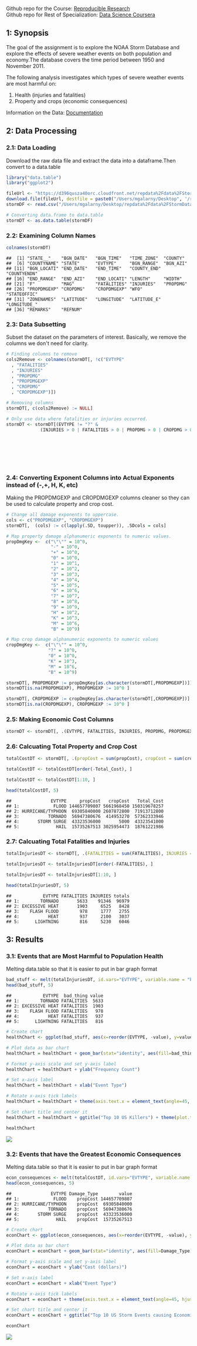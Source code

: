 Github repo for the Course: [Reproducible Research](https://github.com/rohan27hadvani/datasciencecoursera/tree/master/5.%20Reproducible%20Research) </br> Github repo for Rest of Specialization: [Data Science Coursera](https://github.com/rohan2710hadvani/datasciencecoursera)

1: Synopsis
-----------

The goal of the assignment is to explore the NOAA Storm Database and explore the effects of severe weather events on both population and economy.The database covers the time period between 1950 and November 2011.

The following analysis investigates which types of severe weather events are most harmful on:

1.  Health (injuries and fatalities)
2.  Property and crops (economic consequences)

Information on the Data: [Documentation](https://d396qusza40orc.cloudfront.net/repdata%2Fpeer2_doc%2Fpd01016005curr.pdf)

2: Data Processing
------------------

### 2.1: Data Loading

Download the raw data file and extract the data into a dataframe.Then convert to a data.table

``` r
library("data.table")
library("ggplot2")

fileUrl <- "https://d396qusza40orc.cloudfront.net/repdata%2Fdata%2FStormData.csv.bz2"
download.file(fileUrl, destfile = paste0("/Users/mgalarny/Desktop", '/repdata%2Fdata%2FStormData.csv.bz2'))
stormDF <- read.csv("/Users/mgalarny/Desktop/repdata%2Fdata%2FStormData.csv.bz2")

# Converting data.frame to data.table
stormDT <- as.data.table(stormDF)
```

### 2.2: Examining Column Names

``` r
colnames(stormDT)
```

    ##  [1] "STATE__"    "BGN_DATE"   "BGN_TIME"   "TIME_ZONE"  "COUNTY"    
    ##  [6] "COUNTYNAME" "STATE"      "EVTYPE"     "BGN_RANGE"  "BGN_AZI"   
    ## [11] "BGN_LOCATI" "END_DATE"   "END_TIME"   "COUNTY_END" "COUNTYENDN"
    ## [16] "END_RANGE"  "END_AZI"    "END_LOCATI" "LENGTH"     "WIDTH"     
    ## [21] "F"          "MAG"        "FATALITIES" "INJURIES"   "PROPDMG"   
    ## [26] "PROPDMGEXP" "CROPDMG"    "CROPDMGEXP" "WFO"        "STATEOFFIC"
    ## [31] "ZONENAMES"  "LATITUDE"   "LONGITUDE"  "LATITUDE_E" "LONGITUDE_"
    ## [36] "REMARKS"    "REFNUM"

### 2.3: Data Subsetting

Subset the dataset on the parameters of interest. Basically, we remove the columns we don't need for clarity.

``` r
# Finding columns to remove
cols2Remove <- colnames(stormDT[, !c("EVTYPE"
  , "FATALITIES"
  , "INJURIES"
  , "PROPDMG"
  , "PROPDMGEXP"
  , "CROPDMG"
  , "CROPDMGEXP")])

# Removing columns
stormDT[, c(cols2Remove) := NULL]

# Only use data where fatalities or injuries occurred.  
stormDT <- stormDT[(EVTYPE != "?" & 
             (INJURIES > 0 | FATALITIES > 0 | PROPDMG > 0 | CROPDMG > 0)), c("EVTYPE"
                                                                            , "FATALITIES"
                                                                            , "INJURIES"
                                                                            , "PROPDMG"
                                                                            , "PROPDMGEXP"
                                                                            , "CROPDMG"
                                                                            , "CROPDMGEXP") ]
```

### 2.4: Converting Exponent Columns into Actual Exponents instead of (-,+, H, K, etc)

Making the PROPDMGEXP and CROPDMGEXP columns cleaner so they can be used to calculate property and crop cost.

``` r
# Change all damage exponents to uppercase.
cols <- c("PROPDMGEXP", "CROPDMGEXP")
stormDT[,  (cols) := c(lapply(.SD, toupper)), .SDcols = cols]

# Map property damage alphanumeric exponents to numeric values.
propDmgKey <-  c("\"\"" = 10^0,
                 "-" = 10^0, 
                 "+" = 10^0,
                 "0" = 10^0,
                 "1" = 10^1,
                 "2" = 10^2,
                 "3" = 10^3,
                 "4" = 10^4,
                 "5" = 10^5,
                 "6" = 10^6,
                 "7" = 10^7,
                 "8" = 10^8,
                 "9" = 10^9,
                 "H" = 10^2,
                 "K" = 10^3,
                 "M" = 10^6,
                 "B" = 10^9)

# Map crop damage alphanumeric exponents to numeric values
cropDmgKey <-  c("\"\"" = 10^0,
                "?" = 10^0, 
                "0" = 10^0,
                "K" = 10^3,
                "M" = 10^6,
                "B" = 10^9)

stormDT[, PROPDMGEXP := propDmgKey[as.character(stormDT[,PROPDMGEXP])]]
stormDT[is.na(PROPDMGEXP), PROPDMGEXP := 10^0 ]

stormDT[, CROPDMGEXP := cropDmgKey[as.character(stormDT[,CROPDMGEXP])] ]
stormDT[is.na(CROPDMGEXP), CROPDMGEXP := 10^0 ]
```

### 2.5: Making Economic Cost Columns

``` r
stormDT <- stormDT[, .(EVTYPE, FATALITIES, INJURIES, PROPDMG, PROPDMGEXP, propCost = PROPDMG * PROPDMGEXP, CROPDMG, CROPDMGEXP, cropCost = CROPDMG * CROPDMGEXP)]
```

### 2.6: Calcuating Total Property and Crop Cost

``` r
totalCostDT <- stormDT[, .(propCost = sum(propCost), cropCost = sum(cropCost), Total_Cost = sum(propCost) + sum(cropCost)), by = .(EVTYPE)]

totalCostDT <- totalCostDT[order(-Total_Cost), ]

totalCostDT <- totalCostDT[1:10, ]

head(totalCostDT, 5)
```

    ##               EVTYPE     propCost   cropCost   Total_Cost
    ## 1:             FLOOD 144657709807 5661968450 150319678257
    ## 2: HURRICANE/TYPHOON  69305840000 2607872800  71913712800
    ## 3:           TORNADO  56947380676  414953270  57362333946
    ## 4:       STORM SURGE  43323536000       5000  43323541000
    ## 5:              HAIL  15735267513 3025954473  18761221986

### 2.7: Calcuating Total Fatalities and Injuries

``` r
totalInjuriesDT <- stormDT[, .(FATALITIES = sum(FATALITIES), INJURIES = sum(INJURIES), totals = sum(FATALITIES) + sum(INJURIES)), by = .(EVTYPE)]

totalInjuriesDT <- totalInjuriesDT[order(-FATALITIES), ]

totalInjuriesDT <- totalInjuriesDT[1:10, ]

head(totalInjuriesDT, 5)
```

    ##            EVTYPE FATALITIES INJURIES totals
    ## 1:        TORNADO       5633    91346  96979
    ## 2: EXCESSIVE HEAT       1903     6525   8428
    ## 3:    FLASH FLOOD        978     1777   2755
    ## 4:           HEAT        937     2100   3037
    ## 5:      LIGHTNING        816     5230   6046

3: Results
----------

### 3.1: Events that are Most Harmful to Population Health

Melting data.table so that it is easier to put in bar graph format

``` r
bad_stuff <- melt(totalInjuriesDT, id.vars="EVTYPE", variable.name = "bad_thing")
head(bad_stuff, 5)
```

    ##            EVTYPE  bad_thing value
    ## 1:        TORNADO FATALITIES  5633
    ## 2: EXCESSIVE HEAT FATALITIES  1903
    ## 3:    FLASH FLOOD FATALITIES   978
    ## 4:           HEAT FATALITIES   937
    ## 5:      LIGHTNING FATALITIES   816

``` r
# Create chart
healthChart <- ggplot(bad_stuff, aes(x=reorder(EVTYPE, -value), y=value))

# Plot data as bar chart
healthChart = healthChart + geom_bar(stat="identity", aes(fill=bad_thing), position="dodge")

# Format y-axis scale and set y-axis label
healthChart = healthChart + ylab("Frequency Count") 

# Set x-axis label
healthChart = healthChart + xlab("Event Type") 

# Rotate x-axis tick labels 
healthChart = healthChart + theme(axis.text.x = element_text(angle=45, hjust=1))

# Set chart title and center it
healthChart = healthChart + ggtitle("Top 10 US Killers") + theme(plot.title = element_text(hjust = 0.5))

healthChart
```

![](ReproducibleResearchProject2_files/figure-markdown_github/healthChart-1.png)

### 3.2: Events that have the Greatest Economic Consequences

Melting data.table so that it is easier to put in bar graph format

``` r
econ_consequences <- melt(totalCostDT, id.vars="EVTYPE", variable.name = "Damage_Type")
head(econ_consequences, 5)
```

    ##               EVTYPE Damage_Type        value
    ## 1:             FLOOD    propCost 144657709807
    ## 2: HURRICANE/TYPHOON    propCost  69305840000
    ## 3:           TORNADO    propCost  56947380676
    ## 4:       STORM SURGE    propCost  43323536000
    ## 5:              HAIL    propCost  15735267513

``` r
# Create chart
econChart <- ggplot(econ_consequences, aes(x=reorder(EVTYPE, -value), y=value))

# Plot data as bar chart
econChart = econChart + geom_bar(stat="identity", aes(fill=Damage_Type), position="dodge")

# Format y-axis scale and set y-axis label
econChart = econChart + ylab("Cost (dollars)") 

# Set x-axis label
econChart = econChart + xlab("Event Type") 

# Rotate x-axis tick labels 
econChart = econChart + theme(axis.text.x = element_text(angle=45, hjust=1))

# Set chart title and center it
econChart = econChart + ggtitle("Top 10 US Storm Events causing Economic Consequences") + theme(plot.title = element_text(hjust = 0.5))

econChart
```

![](ReproducibleResearchProject2_files/figure-markdown_github/econChart-1.png)
